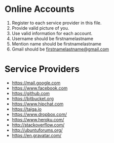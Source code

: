 # Online Accounts
1. Register to each service provider in this file.
2. Provide valid picture of you.
2. Use valid information for each account.
3. Username should be firstnamelastname
4. Mention name should be firstnamelastname
5. Gmail should be firstnamelastname@gmail.com

# Service Providers
- https://mail.google.com
- https://www.facebook.com
- https://github.com
- https://bitbucket.org
- https://www.hipchat.com
- https://taiga.io
- https://www.dropbox.com/
- https://www.heroku.com/
- http://stackoverflow.com/
- http://ubuntuforums.org/
- https://en.gravatar.com/
